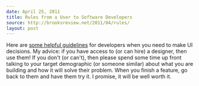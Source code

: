 ```yaml
---
date: April 25, 2011
title: Rules from a User to Software Developers
source: http://brooksreview.net/2011/04/rules/
layout: post
---
```


Here are [some helpful guidelines][1] for developers when you need to make UI decisions. My advice: if you have access to (or can hire) a designer, then use them! If you don't (or can't), then please spend some time up front talking to your target demographic (or someone similar) about what you are building and how it will solve their problem. When you finish a feature, go back to them and have them try it. I promise, it will be well worth it.

[1]: http://brooksreview.net/2011/04/rules/
